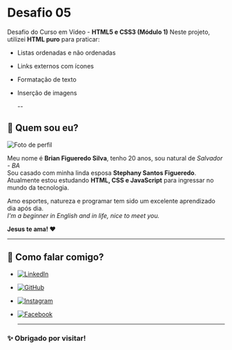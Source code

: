 # Desafio 05
Desafio do Curso em Vídeo - **HTML5 e CSS3 (Módulo 1)**
Neste projeto, utilizei **HTML puro** para praticar:

- Listas ordenadas e não ordenadas
- Links externos com ícones
- Formatação de texto
- Inserção de imagens
  
   --

## 👤 Quem sou eu?

![Foto de perfil](C:\Users\Brian\Documents\uBrix\HTML-CSS\desafios\d002)

Meu nome é **Brian Figueredo Silva**, tenho 20 anos, sou natural de *Salvador - BA*  
Sou casado com minha linda esposa **Stephany Santos Figueredo**.  
Atualmente estou estudando **HTML, CSS e JavaScript** para ingressar no mundo da tecnologia.

Amo esportes, natureza e programar tem sido um excelente aprendizado dia após dia.  
_I'm a beginner in English and in life, nice to meet you._

**Jesus te ama! ❤️**

---

## 📲 Como falar comigo?

- [![LinkedIn](https://img.shields.io/badge/LinkedIn-0077B5?style=flat&logo=linkedin&logoColor=white)](h[ttps://www.linkedin.com/in/seu-usuario](https://www.linkedin.com/in/briansilva-dev/))
- [![GitHub](https://img.shields.io/badge/GitHub-000?style=flat&logo=github&logoColor=white)]([https://github.com/seu-usuario](https://github.com/uBrix-071))
- [![Instagram](https://img.shields.io/badge/Instagram-E4405F?style=flat&logo=instagram&logoColor=white)]([https://instagram.com/seu-usuario](https://www.instagram.com/ubrix_/))
- [![Facebook](https://img.shields.io/badge/Facebook-1877F2?style=flat&logo=facebook&logoColor=white)]([https://facebook.com/seu-usuario](https://www.facebook.com/profile.php?id=61571411257222&locale=pt_BR))

  ---

### ✨ Obrigado por visitar!


